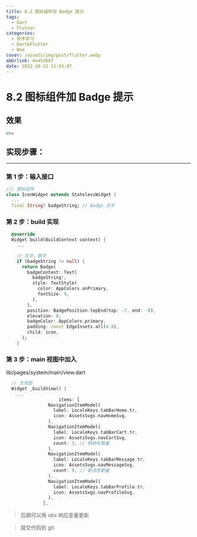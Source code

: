 ```yaml
---
title: 8.2 图标组件加 Badge 提示
tags:
  - Dart
  - Flutter
categories:
  - 技术学习
  - Dart&Flutter
  - Woo
cover: /assets/img/post/flutter.webp
abbrlink: 4e45d887
date: 2022-10-31 11:03:07
---
```


# 8.2 图标组件加 Badge 提示

## 效果

<img src="https://ducafecat.oss-cn-beijing.aliyuncs.com/podcast/image_nikgGgp34r.png" alt="img" style="zoom:50%;" />

## 实现步骤：

---

### 第 1 步：输入接口

```dart
/// 图标组件
class IconWidget extends StatelessWidget {
  ...
  final String? badgeString; // Badge 文字
```

### 第 2 步：build 实现

```dart
  @override
  Widget build(BuildContext context) {
    ...

    // 文字、数字
    if (badgeString != null) {
      return Badge(
        badgeContent: Text(
          badgeString!,
          style: TextStyle(
            color: AppColors.onPrimary,
            fontSize: 9,
          ),
        ),
        position: BadgePosition.topEnd(top: -7, end: -8),
        elevation: 0,
        badgeColor: AppColors.primary,
        padding: const EdgeInsets.all(4.0),
        child: icon,
      );
    }
```

### 第 3 步：main 视图中加入

lib/pages/system/main/view.dart

```dart
  // 主视图
  Widget _buildView() {
    ...
					items: [
                NavigationItemModel(
                  label: LocaleKeys.tabBarHome.tr,
                  icon: AssetsSvgs.navHomeSvg,
                ),
                NavigationItemModel(
                  label: LocaleKeys.tabBarCart.tr,
                  icon: AssetsSvgs.navCartSvg,
                  count: 3, // 购物车数量
                ),
                NavigationItemModel(
                  label: LocaleKeys.tabBarMessage.tr,
                  icon: AssetsSvgs.navMessageSvg,
                  count: 9, // 新消息数量
                ),
                NavigationItemModel(
                  label: LocaleKeys.tabBarProfile.tr,
                  icon: AssetsSvgs.navProfileSvg,
                ),
              ],
```

> 后期可以用 obs 响应变量更新

> 提交代码到 git
